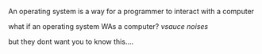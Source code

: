 An operating system is a way for a programmer to interact with a computer

what if an operating system WAs a computer? *vsauce noises*

but they dont want you to know this....